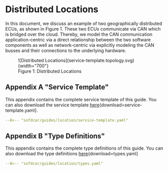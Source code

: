 # Distributed Locations

In this document, we discuss an example of two geographically distributed ECUs, as shown in Figure 1.
These two ECUs communicate via CAN which is bridged over the cloud.
Thereby, we model the CAN communication application-centric via a direct relationship between the two software
components as well as network-centric via explicitly modeling the CAN busses and their connections to the underlying
hardware.

<figure markdown>
  ![Distributed Locations](service-template.topology.svg){width="700"}
  <figcaption>Figure 1: Distributed Locations</figcaption>
</figure>

## Appendix A "Service Template"

This appendix contains the complete service template of this guide.
You can also download the service template [here](service-template.yaml){download=service-template.yaml}.

```yaml linenums="1"
--8<-- "sofdcar/guides/location/service-template.yaml"
```

## Appendix B "Type Definitions"

This appendix contains the complete type definitions of this guide.
You can also download the type definitions [here](types.yaml){download=types.yaml}

```yaml linenums="1"
--8<-- "sofdcar/guides/location/types.yaml"
```
